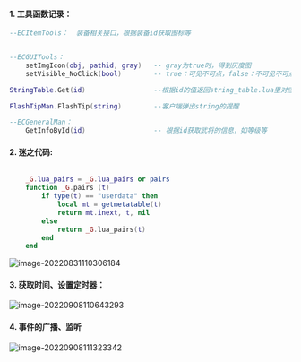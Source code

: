 #### 1. 工具函数记录：

```lua
--ECItemTools：	装备相关接口，根据装备id获取图标等


--ECGUITools：
	setImgIcon(obj, pathid, gray)	-- gray为true时，得到灰度图
	setVisible_NoClick(bool)		-- true：可见不可点，false：不可见不可点

StringTable.Get(id)					--根据id的值返回string_table.lua里对应的string

FlashTipMan.FlashTip(string)		--客户端弹出string的提醒

--ECGeneralMan： 
	GetInfoById(id)					-- 根据id获取武将的信息，如等级等
```

#### 2. 迷之代码:

```lua

	_G.lua_pairs = _G.lua_pairs or pairs
	function _G.pairs (t)
		if type(t) == "userdata" then
			local mt = getmetatable(t)
			return mt.inext, t, nil
		else
			return _G.lua_pairs(t)
		end
	end	
```

<img src="C:\Users\Administrator\AppData\Roaming\Typora\typora-user-images\image-20220831110306184.png" alt="image-20220831110306184"  />

#### 3. 获取时间、设置定时器：

![image-20220908110643293](C:\Users\Administrator\AppData\Roaming\Typora\typora-user-images\image-20220908110643293.png)

#### 4. 事件的广播、监听

![image-20220908111323342](C:\Users\Administrator\AppData\Roaming\Typora\typora-user-images\image-20220908111323342.png)